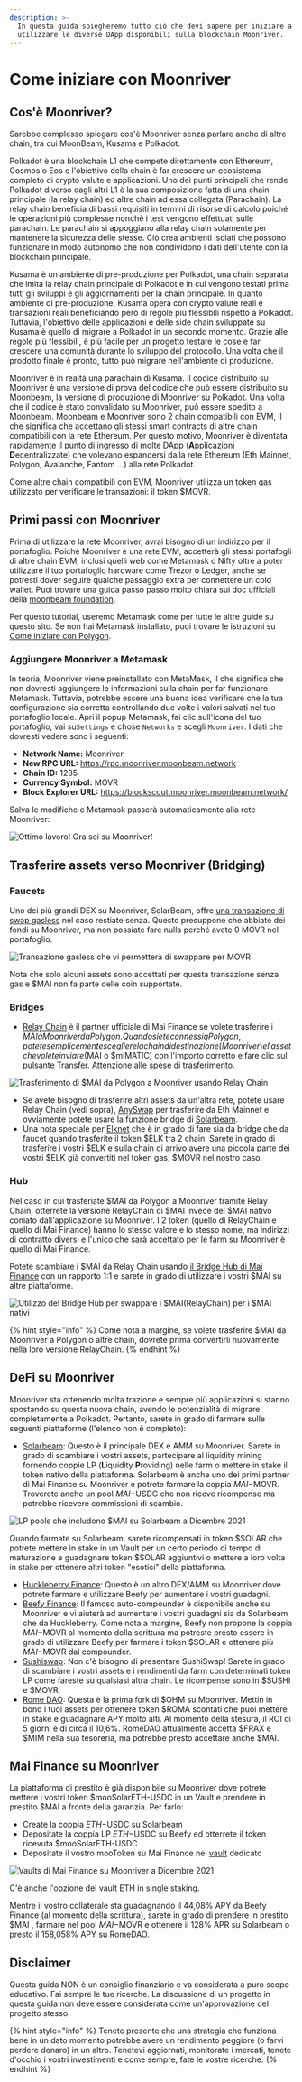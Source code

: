 ```yaml
---
description: >-
  In questa guida spiegheremo tutto ciò che devi sapere per iniziare a
  utilizzare le diverse DApp disponibili sulla blockchain Moonriver.
---
```


# Come iniziare con Moonriver

## Cos'è Moonriver?

Sarebbe complesso spiegare cos'è Moonriver senza parlare anche di altre chain, tra cui MoonBeam, Kusama e Polkadot.

Polkadot è una blockchain L1 che compete direttamente con Ethereum, Cosmos o Eos e l'obiettivo della chain è far crescere un ecosistema completo di crypto valute e applicazioni. Uno dei punti principali che rende Polkadot diverso dagli altri L1 è la sua composizione fatta di una chain principale (la relay chain) ed altre chain ad essa collegata (Parachain). La relay chain beneficia di bassi requisiti in termini di risorse di calcolo poiché le operazioni più complesse nonchè i test vengono effettuati sulle parachain. Le parachain si appoggiano alla relay chain solamente per mantenere la sicurezza delle stesse. Ciò crea ambienti isolati che possono funzionare in modo autonomo che non condividono i dati dell'utente con la blockchain principale.

Kusama è un ambiente di pre-produzione per Polkadot, una chain separata che imita la relay chain principale di Polkadot e in cui vengono testati prima tutti gli sviluppi e gli aggiornamenti per la chain principale. In quanto ambiente di pre-produzione, Kusama opera con crypto valute reali e transazioni reali beneficiando però di regole più flessibili rispetto a Polkadot. Tuttavia, l'obiettivo delle applicazioni e delle side chain sviluppate su Kusama è quello di migrare a Polkadot in un secondo momento. Grazie alle regole più flessibili, è più facile per un progetto testare le cose e far crescere una comunità durante lo sviluppo del protocollo. Una volta che il prodotto finale è pronto, tutto può migrare nell'ambiente di produzione.

Moonriver è in realtà una parachain di Kusama. Il codice distribuito su Moonriver è una versione di prova del codice che può essere distribuito su Moonbeam, la versione di produzione di Moonriver su Polkadot. Una volta che il codice è stato convalidato su Moonriver, può essere spedito a Moonbeam. Moonbeam e Moonriver sono 2 chain compatibili con EVM, il che significa che accettano gli stessi smart contracts di altre chain compatibili con la rete Ethereum. Per questo motivo, Moonriver è diventata rapidamente il punto di ingresso di molte DApp (**A**pplicazioni **D**ecentralizzate) che volevano espandersi dalla rete Ethereum (Eth Mainnet, Polygon, Avalanche, Fantom ...) alla rete Polkadot.

Come altre chain compatibili con EVM, Moonriver utilizza un token gas utilizzato per verificare le transazioni: il token $MOVR.

## Primi passi con Moonriver

Prima di utilizzare la rete Moonriver, avrai bisogno di un indirizzo per il portafoglio. Poiché Moonriver è una rete EVM, accetterà gli stessi portafogli di altre chain EVM, inclusi quelli web come Metamask o Nifty oltre a poter utilizzare il tuo portafoglio hardware come Trezor o Ledger, anche se potresti dover seguire qualche passaggio extra per connettere un cold wallet. Puoi trovare una guida passo passo molto chiara sui doc ufficiali della [moonbeam foundation](https://moonbeam.foundation/tutorials/how-to-create-moonriver-ethereum-address/).

Per questo tutorial, useremo Metamask come per tutte le altre guide su questo sito. Se non hai Metamask installato, puoi trovare le istruzioni su [Come iniziare con Polygon](https://qidao-qimps.gitbook.io/mai-finance-tutorials/v/italian/tutorial-di-polygon/come-iniziare-con-polygon).

### Aggiungere Moonriver a Metamask

In teoria, Moonriver viene preinstallato con MetaMask, il che significa che non dovresti aggiungere le informazioni sulla chain per far funzionare Metamask. Tuttavia, potrebbe essere una buona idea verificare che la tua configurazione sia corretta controllando due volte i valori salvati nel tuo portafoglio locale. Apri il popup Metamask, fai clic sull'icona del tuo portafoglio, vai su`Settings` e chose `Networks` e scegli `Moonriver`. I dati che dovresti vedere sono i seguenti:

* **Network Name:** Moonriver
* **New RPC URL:** https://rpc.moonriver.moonbeam.network
* **Chain ID:** 1285
* **Currency Symbol:** MOVR
* **Block Explorer URL:** https://blockscout.moonriver.moonbeam.network/

Salva le modifiche e Metamask passerà automaticamente alla rete Moonriver:

![Ottimo lavoro! Ora sei su Moonriver!](../../.gitbook/assets/Moonriver-setup-MM.png)

## Trasferire assets verso  Moonriver (Bridging)

### Faucets

Uno dei più grandi DEX su Moonriver, SolarBeam, offre [una transazione di swap gasless](https://app.solarbeam.io/bridge/gas-swap) nel caso restiate senza. Questo presuppone che abbiate dei fondi su Moonriver, ma non possiate fare nulla perché avete 0 MOVR nel portafoglio.

![Transazione gasless che vi permetterà di swappare per MOVR](../../.gitbook/assets/Moonriver-faucet.png)

Nota che solo alcuni assets sono accettati per questa transazione senza gas e $MAI non fa parte delle coin supportate.

### Bridges

* [Relay Chain](https://app.relaychain.com/transfer#/) è il partner ufficiale di Mai Finance se volete trasferire i $MAI a Moonriver da Polygon. Quando siete connessi a Polygon, potete semplicemente scegliere la chain di destinazione (Moonriver) e l'asset che volete inviare ($MAI o $miMATIC) con l'importo corretto e fare clic sul pulsante Transfer. Attenzione alle spese di trasferimento.

![Trasferimento di $MAI da Polygon a Moonriver usando Relay Chain](../../.gitbook/assets/Moonriver-relaychain.png)

* Se avete bisogno di trasferire altri assets da un'altra rete, potete usare Relay Chain (vedi sopra), [AnySwap](https://anyswap.exchange/#/bridge) per trasferire da Eth Mainnet e ovviamente potete usare la funzione bridge di [Solarbeam](https://app.solarbeam.io/bridge).
* Una nota speciale per [Elknet](https://app.elk.finance/#/elknet) che è in grado di fare sia da bridge che da faucet quando trasferite il token $ELK tra 2 chain. Sarete in grado di trasferire i vostri $ELK e sulla chain di arrivo avere una piccola parte dei vostri $ELK già convertiti nel token gas, $MOVR nel nostro caso.

### Hub

Nel caso in cui trasferiate $MAI da Polygon a Moonriver tramite Relay Chain, otterrete la versione RelayChain di $MAI invece del $MAI nativo coniato dall'applicazione su Moonriver. I 2 token (quello di RelayChain e quello di Mai Finance) hanno lo stesso valore e lo stesso nome, ma indirizzi di contratto diversi e l'unico che sarà accettato per le farm su Moonriver è quello di Mai Finance.

Potete scambiare i $MAI da Relay Chain usando [il Bridge Hub di Mai Finance](https://app.mai.finance/hub) con un rapporto 1:1 e sarete in grado di utilizzare i vostri $MAI su altre piattaforme.

![Utilizzo del Bridge Hub per swappare i $MAI(RelayChain) per i $MAI nativi](../../.gitbook/assets/Moonriver-hub.png)

{% hint style="info" %}
Come nota a margine, se volete trasferire $MAI da Moonriver a Polygon o altre chain, dovrete prima convertirli nuovamente nella loro versione RelayChain.
{% endhint %}

## DeFi su Moonriver

Moonriver sta ottenendo molta trazione e sempre più applicazioni si stanno spostando su questa nuova chain, avendo le potenzialità di migrare completamente a Polkadot. Pertanto, sarete in grado di farmare sulle seguenti piattaforme (l'elenco non è completo):

* [Solarbeam](https://app.solarbeam.io): Questo è il principale DEX e AMM su Moonriver. Sarete in grado di scambiare i vostri assets, partecipare al liquidity mining fornendo coppie LP (**L**iquidity **P**roviding) nelle farm o mettere in stake il token nativo della piattaforma. Solarbeam è anche uno dei primi partner di Mai Finance su Moonriver e potrete farmare la coppia $MAI-$MOVR. Troverete anche un pool $MAI-$USDC che non riceve ricompense ma potrebbe ricevere commissioni di scambio.

![LP pools che includono $MAI su Solarbeam a Dicembre 2021](../../.gitbook/assets/Moonriver-solarbeam.png)

Quando farmate su Solarbeam, sarete ricompensati in token $SOLAR che potrete mettere in stake in un Vault per un certo periodo di tempo di maturazione e guadagnare token $SOLAR aggiuntivi o mettere a loro volta in stake per ottenere altri token "esotici" della piattaforma.

* [Huckleberry Finance](https://www.huckleberry.finance): Questo è un altro DEX/AMM su Moonriver dove potrete farmare e utilizzare Beefy per aumentare i vostri guadagni.
* [Beefy Finance](https://app.beefy.finance/#/moonriver): Il famoso auto-compounder è disponibile anche su Moonriver e vi aiuterà ad aumentare i vostri guadagni sia da Solarbeam che da Huckleberry. Come nota a margine, Beefy non propone la coppia $MAI-$MOVR al momento della scrittura ma potreste presto essere in grado di utilizzare Beefy per farmare i token $SOLAR e ottenere più $MAI-$MOVR dal compounder.
* [Sushiswap](https://app.sushi.com): Non c'è bisogno di presentare SushiSwap! Sarete in grado di scambiare i vostri assets e i rendimenti da farm con determinati token LP come fareste su qualsiasi altra chain. Le ricompense sono in $SUSHI e $MOVR.
* [Rome DAO](https://romedao.finance): Questa è la prima fork di $OHM su Moonriver. Mettin in bond i tuoi assets per ottenere token $ROMA scontati che puoi mettere in stake e guadagnare APY molto alti. Al momento della stesura, il ROI di 5 giorni è di circa il 10,6%. RomeDAO attualmente accetta $FRAX e $MIM nella sua tesoreria, ma potrebbe presto accettare anche $MAI.

## Mai Finance su Moonriver

La piattaforma di prestito è già disponibile su Moonriver dove potrete mettere i vostri token $mooSolarETH-USDC in un Vault e prendere in prestito $MAI a fronte della garanzia. Per farlo:

* Create la coppia $ETH-$USDC su Solarbeam
* Depositate la coppia LP $ETH-$USDC su Beefy ed otterrete il token ricevuta $mooSolarETH-USDC
* Depositate il vostro mooToken su Mai Finance nel [vault](https://app.mai.finance/vaults/create) dedicato

![Vaults di Mai Finance su Moonriver a Dicembre 2021](../../.gitbook/assets/Moonriver-vaults.png)

C'è anche l'opzione del vault ETH in single staking.

Mentre il vostro collaterale sta guadagnando il 44,08% APY da Beefy Finance (al momento della scrittura), sarete in grado di prendere in prestito $MAI , farmare nel pool $MAI-$MOVR e ottenere il 128% APR su Solarbeam o presto il 158,058% APY su RomeDAO.

## Disclaimer

Questa guida NON è un consiglio finanziario e va considerata a puro scopo educativo. Fai sempre le tue ricerche. La discussione di un progetto in questa guida non deve essere considerata come un'approvazione del progetto stesso.

{% hint style="info" %}
Tenete presente che una strategia che funziona bene in un dato momento potrebbe avere un rendimento peggiore (o farvi perdere denaro) in un altro. Tenetevi aggiornati, monitorate i mercati, tenete d'occhio i vostri investimenti e come sempre, fate le vostre ricerche.
{% endhint %}
